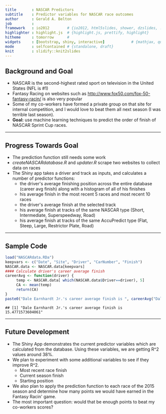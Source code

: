 ```yaml
---
title       : NASCAR Predictors 
subtitle    : Predictor variables for NASCAR race outcomes
author      : Gerald A. Belton
job         : 
framework   : io2012        # {io2012, html5slides, shower, dzslides, ...}
highlighter : highlight.js  # {highlight.js, prettify, highlight}
hitheme     : tomorrow      # 
widgets     : [bootstrap, shiny, interactive]            # {mathjax, quiz, bootstrap}
mode        : selfcontained # {standalone, draft}
knit        : slidify::knit2slides
---
```


<style>
em {
  font-style: italic
}
</style>

<style>
strong {
  font-weight: bold;
}
</style>

## Background and Goal

- NASCAR is the second-highest rated sport on television in the United States (NFL is #1)
- Fantasy Racing on websites such as http://www.fox50.com/fox-50-fantasy-racin/ is also very popular
- Some of my co-workers have formed a private group on that site for internal competition, and I would love to beat them all next season (I was terrible last season).
- **Goal:** use machine learning techniques to predict the order of finish of NASCAR Sprint Cup races.


--- 

## Progress Towards Goal
- The prediction function still needs some work
- *createNASCARdatabase.R* and *updater.R* scrape two websites to collect data on races
- The Shiny app takes a driver and track as inputs, and calculates a number of predictor functions:
  - the driver's average finishing position across the entire database (career avg finish) along with a histogram of all of his finishes
  - his average finish in the most recent 5 races and most recent 10 races
  - the driver's average finish at the selected track
  - his average finish at tracks of the same NASCAR type (Short, Intermediate, Superspeedway, Road)
  - his average finish at tracks of the same AccuPredict type (Flat, Steep, Large, Restrictor Plate, Road)

---

## Sample Code


```r
load("NASCARdata.RDa")
keepvars <- c("Date", "Site", "Driver", "CarNumber", "Finish")
NASCAR.data <- NASCAR.data[keepvars]
#### Calculate driver's career average finish
careerAvg <- function(driver) {
     temp <- NASCAR.data[ which(NASCAR.data$Driver==driver), 5]
     CA <- mean(temp)
     return(CA)
}
paste0("Dale Earnhardt Jr.'s career average finish is ", careerAvg("Dale Earnhardt Jr."))
```

```
## [1] "Dale Earnhardt Jr.'s career average finish is 15.4771573604061"
```

---

## Future Development

- The Shiny App demonstrates the current predictor variables which are calculated from the database. Using these variables, we are getting R^2 values around 38%.
- We plan to experiment with some additional variables to see if they improve R^2.
  - Most recent race finish
  - Current season finish
  - Starting position
- We also plan to apply the prediction function to each race of the 2015 season and determine how many points we would have earned in the Fantasy Racin' game.
- The most important question: would that be enough points to beat my co-workers scores?


